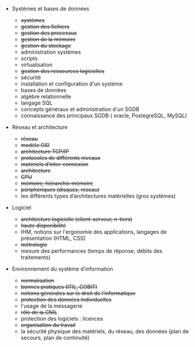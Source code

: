 - Systèmes et bases de données
   - ~~systèmes~~
   - ~~gestion des fichiers~~
   - ~~gestion des processus~~
   - ~~gestion de la mémoire~~
   - ~~gestion du stockage~~
   - administration systèmes
   - scripts
   - virtualisation
   - ~~gestion des ressources logicielles~~
   - sécurité
   - installation et configuration d'un système
   - bases de données
   - algèbre relationnelle
   - langage SQL
   - concepts généraux et administration d'un SGDB
   - connaissance des principaux SGDB ( oracle, PostegreSQL, MySQL)


- Réseau et architecture
  - ~~réseau~~
  - ~~modèle OSI~~
  - ~~architecture TCP/IP~~
  - ~~protocoles de différents niveaux~~
  - ~~matériels d’inter-connexion~~
  - ~~architecture~~
  - ~~CPU~~
  - ~~mémoire, hiérarchie mémoire~~
  - ~~périphériques (disques, réseau)~~
  - les différents types d’architectures matérielles (gros systèmes)
 

- Logiciel
  - ~~architecture logicielle (client-serveur, n-tiers)~~
  - ~~haute disponibilité~~
  - IHM, notions sur l'ergonomie des applications, langages de présentation (HTML, CSS)
  - ~~métrologie~~
  - mesure des performances (temps de réponse, débits des traitements)
 
    
- Environnement du système d’information
  - ~~normalisation~~
  - ~~bonnes pratiques (ITIL, COBIT)~~
  - ~~notions générales sur le droit de l’informatique~~
  - ~~protection des données individuelles~~
  - l'usage de la messagerie
  - ~~rôle de la CNIL~~
  - protection des logiciels : licences
  - ~~organisation du travail~~
  - la sécurité physique des matériels, du réseau, des données (plan de secours, plan de continuité)
